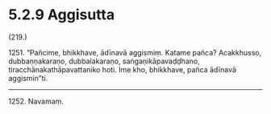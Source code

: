 

# 5.2.9 Aggisutta




(219.)

1251\. “Pañcime, bhikkhave, ādīnavā aggismiṃ. Katame pañca? Acakkhusso, dubbaṇṇakaraṇo, dubbalakaraṇo, saṅgaṇikāpavaḍḍhano, tiracchānakathāpavattaniko hoti. Ime kho, bhikkhave, pañca ādīnavā aggismin”ti.

---

1252\. Navamaṃ.





